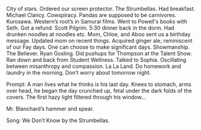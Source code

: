 City of stars. Ordered our screen protector. The Strumbellas. Had breakfast. Michael Clancy. Cowspiracy. Pandas are supposed to be carnivores. Kurosawa. Western’s root’s in Samurai films. Went to Powell's books with Seth. Got a refund. Scott Pilgrim. 5:30 dinner back in the dorm. Had drunken noodles at noodles etc. Mom, Chloe, and Aboo sent us a birthday message. Updated mom on recent things. Acquired ginger ale, reminiscent of our Fay days. One can choose to make significant days. Showmanship. The Believer. Ryan Gosling. Did pushups for Thompson at the Talent Show. Ran down and back from Student Wellness. Talked to Sophia. Oscillating between misanthropy and compassion. La La Land. Do homework and laundry in the morning. Don’t worry about tomorrow night.

Prompt: A man lives what he thinks is his last day. Knees to stomach, arms over head, he began the day crunched up, fetal under the dark folds of the covers. The first hazy light filtered through his window…

Mr. Blanchard’s hammer and spear.

Song: We Don’t Know by the Strumbellas.
